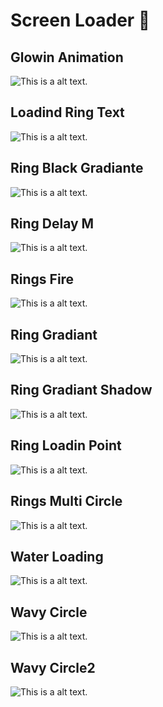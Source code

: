 # Screen Loader :rocket:

## Glowin Animation

![This is a alt text.](https://lh3.googleusercontent.com/Iy8LpVGIpq860zBn6LnI0R4fznLrqd6w53-HRQQv_WV1yKYuz0j0bzl2Tzt_w2x6pshIfzAi4rCEaNSUX6fsSeZZNBk2uhuwSnVTm1qy6ilCteUDITnhCT8UHxwJv7qeryjdRFHPLOYiA4nRPRB9ZxsCBO_Jl7Qb3BggEy3vcmH02oFD35p15bDxBuHgBn6UvfePy3mC5o5cN7VrlprGoZRhyJa0NxflhMk3AR5EYgOD5kpxqTETZGuk8pso8ZwYFRedQdYBtnX6LZtT7C4FhSyBK-RaMJAGqZObKf9NV-iHRGlTw7oagw8l5HQX01TEWUrMlSzncZlu71neUcs40N_r2-_0-WYeiDii8EwQM1jWvKsOCv4WhNZTpsLOYtN7liEdEErHeqrdMLNrWNI6wjV2jaPiYVkuAe-gM6gwxpxIWpASbR8iTpscjnQOu6Dp7ayauG7Uwa_qYfZCh9N-RHvibdst80Un1zb0kuXZgiyHRVqNTi8cdu1CeEFZNssojsF8Mvg8JB1ztsSu25KCvzh6GrWhVwsUXka62TCBfoqHuxMq9jmusWSt2LI3wxnUENGSbBxp3_xoXMV-k9vD2pGJFYkHXUBssCI1TfZU9QKe42-VUcMZnw9GGxqt5Lm9jqwLQFKKHcy9WIWBZEJYq8v38bRMaPrJ4VvhBVyMxhmi8127oNEtOHcWtmdb=w1189-h668-no?authuser=0)

## Loadind Ring Text

![This is a alt text.](https://lh3.googleusercontent.com/JUSmrOmuP6ALFw7vFcLpZieNt0iP8F027ezWuWhi0OId93MV63clEeuevWy5xKRfCfEjWC112TXoVbOG1CXiQ79Bv90MBE1prq4LJ2nLtBBozMi5CEedhXyHE_uAVbqGbWzvmlHWASaPhd7ZdOz4VI_vizMuI82n054e2Vfp_AydNq12iJbvCYMYvk_YXrt9T5iRKxHHziDW_Tt8CF6AwxXnUxUjL3DVqVDfoee0JlM_KnGu0lSDCfMVLMYG2NxERCzp-x1LxzKLNHwjDVYUevABc-xR4fy9xFSkfHmnORjgU8WmSWCOPKikS0yH0qheh8OUQ5gXEUloLYYNsXhGODUjcQ9k6ajU3PrNkIxg2l12_fF3UlCOszA14J6tPvdwvrT0J9EJ_Yd-mblmOElD2hv3T7h_9CN4BU0fJNUlsyad8AYtpgPasC4P_yCNBZSL2IM5typX1aFnjPej6QJNy9YVZRgx-DV-0x1vjQoINsHXPAYrPjPZ4n5aur6eD7ecJqNsEjpmOsw48PUbomqSg457GpIOlGDBppwlQ9WRTuW_1GE827x_eH7-imJ_C1VYwppiLDVaaB-SEbd0hJk8lYDkil5yQdhJtluLyBMONPT-HEjfokxtNIsshCPuk3D5b60_KTEOIBsb33ipbZldJor-Z_YwoR2XQCg1NIKLcM8dTYQz34OHjzZpEiHb=w1189-h668-no?authuser=0)

## Ring Black Gradiante

![This is a alt text.](https://lh3.googleusercontent.com/owk4FrjpQXQluGgmINITlZ8sIR4O0q7dEjHZ3xjXyh1xp5Hlv6BIlv6GsOWNx0MxQLNOlK47HGIdGof7KXdE_yyWyV1GRQNLdRy5r0W2Aj3rmdWq1hfEPnOjG5s5yo-7RM3lk5TaDj2uwNy-ZLfTsAByv3wtVwM8aHBhzcf0IA0z6j6QAmQUgngH_BnOq3L3A22WGkM_sliOMRIqBGcgmjnpw5Agz0Bt1QZApyLI_44uBhvMn7Fx-5HGmRrpjaiyxnbCxNF74Kb0iw8kZSMX0gWLnfLLMNYiI-wR2gv8sp_BqlFQS-0ZZgUXH1RLrGD5_wWazkBNnUPmpVox699GyVANwffo9F8FG98SsbK5W2A6_NY6wCuZ9Zg_RCW1yyGf3ISZA8WyM5VAdB65AUR2NAX4z1uzmh_Z3x-o9u5HirKLmgguEg9q8lPWYAK6a0jveYoigfEji6QogzknQNZ9Y_L4CnXhFpzrxouSVJeDd_DpV8wWT9BFYT5xweFy0NIaD7LskWtslIhVbOeRLlMaWlg-ho4m4W4MvDYKxAqhH6gPCGhAMCPUuZdLhRb2vm8a5NwqsJzTdRAhrmt8YSgyF78Qt_NB5F_RMkCTJWD52mmr_WqaZaVVX9zhjjyF-rwyQ04WZM-sG4wdN0xxrjMmiyB-xZoQ4Tw5k_bE50KJ1LjSfullyj8B6QhpspBI=w1189-h668-no?authuser=0)

## Ring Delay M

![This is a alt text.](https://lh3.googleusercontent.com/MJxOT9hLmNSfStU68WcxbZpXSrRvj6q98iHGAwNa5iD62G8gde9kohriNZSEWFDSvJukOXza_QvAPw3k_kV_Ih-e5PE5PCCRa72JViZShb1QpxiA_yo2QghuwdMGl0eIGb_0ZbEGuiKcCBTauBdlFZNaq3n9qZ-hOsDKarpjBySYjg9tsuGyee0RfG4Ct4K0itgtjBV0J4LNfaFBpifUWzSGwDJHhYUSCtNK8T8Uc66bsksaFWdQUEcG1ohQ5_zHAGFdx0GldJz6d81tnwU9uvZbeJuRJawH4wfZdmxzLge3wc-UWDX4CrlxlUguWGcXSKn3-vcl78uBa_EDiyp3jRbrlZs_jeETpvhAIX6B60Ifv_iWFYkuhRMbomtzvsJnI_8QLJtR5yQADd8ad0qtKOjG0EmS-Xl_79TnsKcVW3afwwXxXY4tmChOcHyVkHqnXO03QMwZoTQsyqfnLGbzkcqiK1zVZ41jLA987w8oeaZ-iKb-VfcfGDE1uIECPG70vVvVW-He7Rf3im9HdUZ9Y2FDxHBCh5hb_TYK8izQgnKCVXZo9QpNO84jDjlejjU70-9DGkNBDPxmRpWqqVRZ8fPiRbdusJ5aCU2BAO7Ckb_p88nP-EcdRmfxH23OnTkEiQZapkn0etMXxUPozp0xIo7l2BBID-nu7swx6O7yOoO2LHNvnK6Is2zUFS-e=w1189-h668-no?authuser=0)

## Rings Fire

![This is a alt text.](https://lh3.googleusercontent.com/QO-eqlAl6fhR_BBGV0uWLblCz6zCpZF_hMAFdQVpBGhfamvOOx4gmm0kNq2t7n_AtgsEI1Wr61-BPKYYLD9Npb9NReKFjx0KUMAmehtqIBpwGj_sAJGwvGPZ7wBk4vC7JYeuG8gEu_O2zNToaE2MIOcY8kPp68Tu2bgHEczwMsG3aUAWXNPa9g-NQ7D0Vs73QkuW2cJLaSsfKTtptLc_XgN2xP_1K3a_W-NQdJweUDBlE0LoBtqUdrwNbHNnFx4DJHfSEBtP0VavGihfaq3b7mZRLLWvK0mJWN2yVGCQGr2397mM1kDH8lAfAMa1MoUzGNdQeaAJOcoylVYmx5GR7Zn8VLJsOsTrobGIDfm2hOJFgkOYvPXHGDcx06EDZM1l2aMR5MTZU9OGpSZDMVuwP7_Xr9YVqOeDQmySWg1KrSd_38v-PoI-zRmTqFjYhb3P3LjpO4V3XymnYB6jVTeeeL4F-gNAAIOBneIry1juxJVhNKDKOmPh-c2HqXSc6WsFKkGGErScO93TVdhMhS_JCZrYsv7VvaU7d_R9E0ERaivHh472qIHffMGAtdfVQtuaJKd5g9mffD_bdShcAYayLqzht9B0ZNB-yhfnsP2s2NuLZuYFoPSxuTiLZBEEhvWXo7D_td1OsEITsPwovHX9aGGdshvLbMFtDHS14_6XHnyAszYJao7RxP2F1u8w=w1189-h668-no?authuser=0)

## Ring Gradiant

![This is a alt text.](https://lh3.googleusercontent.com/8Dilz8aCiWysCi8O-Qeii7VrU7PUEzETTpm3Zl2wosO1897zWxkNTvcbc_7xrTXrNi6TtYkQkAKPHLtnUQgVeRSaM3DVbmisY03IsgwGHmPaRNdhkQYnGkQbC8rUX6rHDF3YtLJQR7yobilHYGGbim53rB2Yxr7W5-icmTrTeMmg27uoY947Ewlb0LkZ8r1fdsdZDJxZ-3rRGqFDYCtgszlHTp3Q165Ond6sCXoT1KcfGx7EqTU533MH7j04UO4ytUs3hIess-9C2r04-SZTIwKNf0fz6eWcSHY4xMnClB4HMH3qKiRb_lieZrTugeTu_lDUbk_IpJzzt5smvMj9ULGO1Mca-RLEqf3_kS_UgHj4ZM_y5wWhL2riFKxB1sUxRs_sNchSJMDyw7-O528sXhZQLTSageHSJocMx6Ami2tVDHuPKZkCYpyjDelHqv-IyeQjs356HdNoKRf24gcRAF1wrU0a6cpTZeEe8SMjNzc1xdMu6k4yFiniP-APCsVsSLqTXecfXAXE1QkiV26gbpAnZsWMD4TAZ7PAX8tgkx3wxJ13m0W0MQovvR8xq0EiUUKx_Eu-JnJ0M4Mw_XeNv51WPija7BbPac7h7GkWRaFCfdCxMJZE2S3NhLGsrLiVFJFLGJVXtfobc7So7Ip1x--xGIVDebA0itHJD0VR0wQZKMyAz9PdWrRmx3Sb=w1189-h668-no?authuser=0)

## Ring Gradiant Shadow

![This is a alt text.](https://lh3.googleusercontent.com/Pd6-Fw3WVyMH1vOuXKkLQwxIoxbq9HWxPAJ8ZVNgFsKL6OuagfyjOKEB6pcE5D10lm43iTocD-wgRpasU_cKWqbUq4vDWlVcBsHQgbJD9p7KSRdBg8XGv79chEI8YbZIdj2modhbulM9iBDf1QDrgKB7tiGcSdvGcL1FuAL2BCwSx6z9LKhYppxw0x8qrGk7QvBwnuG3W0eLZdX1A2dgoiVc52Nhv_amAsZDps_LGyqGH1lylan20Q8Sv4fu8NM_Fq9KJ5NzsoBaqGnHyyxcfUUU8Pa7tYz4OKtaqtRFaOEmGbwsDaRi6DgckhP2b7q4oWLTOJBvosi2N2S9aL3AVwtX2r1k6RGrcihJonLnvR-Js6hzukv9q_QDxTarNHDC4sZDtUFKYIpI0UkowcZtaoNVHWTlZJUKGFB0NQl73vBXqfn6cKNjs1kHTlBXCimsSl-KF1VOWcFFgcF37tLsOSrGz_mtiCKyJPHnSu07LYlXCNsRhWFWXeritdKzVoJycRxzrVOuz7q2j4OoyjwTdyyZq39Vt9xNl_ng0WzbGdP83iBOL1BCCNYxcY4FeLk0ThOh6DnDt94TW-v9uQLT6n-OGp1kRZ5Fb_K9pJIOtpk7kiKHaTQUkxUS62xVl0J9ZeDwzxV3ThE58eCOhv98kgRPiC8hllyrjYmAsDVO4p3_kVy3uslsVqFLSPsW=w1189-h668-no?authuser=0)

## Ring Loadin Point

![This is a alt text.](https://lh3.googleusercontent.com/yVRy-NFvq7Y9KdfLmoFNdVY4k6rvRxJniA9hJvw7GlZ5mrzzciS9QY3ekvOgJqw0KIrrpTHX7oObuMRFAtKyPm3k3al_AuR6y5gDnhQ7twf7ja09lWL1K1gJV3O2aO6TbJknXykQ0Oo4w4ZwcpaxJIKo0yFVz0Uo5TqQ4JA8Rh-WVOzsTgBiADFb7dDB-iA_RSpE3-ub2RsG7OA0VN61z85GhujlR_ZbfgkxW7ZYBkLMm4ISK5-skOtJwWkVeNvDe_R_UxYH2rsOng1gcyYvVYGqM2DCLjbDTW07VM7yHcr6BYm2SENqROTWGnvGt2HWvdBRGOYIpBfKZ4o0-94qhs7wlgU-MKd6edmhetnQmxc4bhx4ZJ2ksCYoYd7IBjqHLpRNsoLyuSSYabonOxNEzNApaiejSysVZyT3cJjL6DSZfpp95IqJPRQpxLFSjL8CTXGixVk2kS_cxV5iANslVZkS96bzJFyLC_PXt6Xu6lzBBmrwV4nwdBsaQykbanSv_evuLTYIhgiN2KZ_eNdPbHb040QK82ImpcVBfh80liiCJgiTvDbTHJS1SGvhmUv399JkwqTXD0PhJOGkOG46uJPg2GuKfErr8eVD-tJ1zO0YuphcaodjiVVReLcEdSobThUiYK5gC65tFauWh6-lFpwPToKc_JxWvT9MUZp5uM0p0Hm__c38oaC7uzy0=w1189-h668-no?authuser=0)

## Rings Multi Circle

![This is a alt text.](https://lh3.googleusercontent.com/TOUErkkB2DjRNOBSl0BZxcx6uyLqZtCtac6_vOShq_FmijF581Mivp1iJP4nnOYn-wnWQn_3D2JJmkmPH__FPQVtzzaqbdgzvJ10DlyoBZs-MEuOGuRx-13Eh2ubN4y_WwwFVbv6NS6k0reG2P9GvzZ5CN2F9W8c07xq9izFqz8tq6ErERNYIs5LKNxn-1wPl0riziX4X6-2ZveY65iWhbzDV41c1V_tra1wYMsMdwh_GdkThuVaPJkQOvpXfHvFArYlRic38OU2hrQxjwq9NNR6271-fH033TmnwpKIqTDJh-SjksvIF-edGGW5zDtObCfpwZOShIAe6KG7KuLlwsIQehKrNJy0Osespy_tTTwC3KGFE8zpVIZ9WRKVDvRg6B_d4EnnI33xrTmz7LA3e7x5yXzeaAY1A3mPwI-bPtB28PFd-YCmvkQnoUCieIzIwlZoyVqIJhw_yCoJr0H6KyRUMyzjxzKffyUEnK4f9Gb3SIgwKN5ohYYimEWGlw1a9brsuCGf1B6GRyNea78pPNym7x69-ChKl0eH7-EQFau9-LlJ8avdhIOUiCMf_mvBsQUguGAK7NKgvm7Lk-ekhpz0QeK8V-BFJDBYJRxTs9FuVR1jUu2nKukXVmmjQSgfnIkiIENYN2_MewisSyygyq0cPsRB-_Gf96q0bqrYlr9HuRytQxPLS0_mYfFP=w1189-h668-no?authuser=0)

## Water Loading 

![This is a alt text.](https://lh3.googleusercontent.com/PchwLIDaFf9BG1VT9zo_S8dU2R1xiPx7NzFXruSLf8do6EXD_7WGC8ZRSzIF0OV8O12WrjONNlrlzHPySreTb7e3fipw8o4be2JNemd_18_i176ZVbClNnNH-yqJY9bGlFjRlwRbJaRdbflpLaNTFtAdcMzSVrbJz-M4eZQPaIZ-jKS81dLQxz11b0USO-H71v1OOFfhCe-dlPX8RI6SoSXsDgSbb5ZriGCb8EEuSDBKpuPs2XfNoPen1ctPwRJqfJQ07k5bAFxNXGQ6vBeK-eHtaIHA5QlIEUohFmhxhFN0sM8h5IxwpE2l7h9JSVipNJ2tKenEYmfmaYx3X_bTxbbxKC5aRmuX4QO4WpVLTxEYThqP-GkTgX6YSr3lVkzmZf5y_80QBU1XbjqaVq6BSJeZI8LexxNfu8aNra7_hu-qofDBZzh_cmMAktnte7eieDscZWnswacW_l8ZSqIOTVzET9zfO12SeIxGpR7LE7XE7KP4MsJ4MSnc4HHJ_BLnNthCeqzynE_PKisM73XYVht6SOngYNrAXeK9R2NLrz_OEs1Ex_G2VypgvAq6VVtZifWmqEPcgQ_qXMiLO_JTzJLxcEjVtTwVFG7fLPVnrPC1y9vevtfennqU4_yUAjjENbZIeuM9EIvZnHKL7Dc4WS93XHJfpaJCDEZCTikJaBPWv4vujaqpAdhoOdOP=w1189-h668-no?authuser=0)

## Wavy Circle

![This is a alt text.](https://lh3.googleusercontent.com/jIk7FzHu9DM6Rgtr4KD4rZlp0DlGLNYZU_3gzIVz-mK77TVJ7ZFJbjNh-cmuBNjk4yOVk195e4M-GFPDlvXCvN0VJ8hVy19DeCYOPNrWozsfFwl7sFyj0cbqrDGAjOPBva9utKR2oO5bhZgC8KWN10i-ajblnsURVxlbD7vVHUHf40xIxbea_f9vbRHrRP7XCTuZe0UzDGEe5KLquNOBQOqaNwhk8NVv5gItRtQIvEmEkTRFnGyO9OS1_3lWLJGgyEjP4rCG_oG4sR7RCs9_5uyab3gEXU7t8wqCwlVqDqtoXPwaj-QJIbSclLRKDXJWzBYkKHE32NpqyqRWeMx-s_6bHiedBhcLEoRn-uaEbv3240eRZnhRvFxXj4mrQnJTb52Jd5bS6WKLkz54VeGnAs-OlqiA_f7yoRbyITitwWHj_nTRS9p-I63ZoG5rutQpXISv9ATWvKH9ubWu7lCwS83kQe3nbtBWYNOQqGWLEtqAjN4Y-JsQ0pfd8kR85PCo7mdaVZ-LtPT_gtYHbapovcTUQRPgmjDKqjuCjCcYlcaoIytAE6PTEXJ4q6dAqyw668k0CHUx9krDgoioqCxLuXe4BZ1saLnbSmYpqfuNMqWVAEh2FanhvxGK9sCQNBPz594uSsZW9TDxy6MIumFFqt4ASaIhnn8rH0xhih6TYsiZw5cqeWB3TTMvIvAW=w1189-h668-no?authuser=0)

## Wavy Circle2

![This is a alt text.](https://lh3.googleusercontent.com/BidKRwN2ryHkgXijBRNn6vN2NH-wh6sPi6gLkVdhsH0egTRkoPekRyISd819ebmy7DSFFKqBdctywX0Jsqxj6RqN-lQuqpaJI1CyAUOk-yiWS4XxbxtwMc25PEDSa0kqKjsANZTx3ANsY4I577dnMkw2WYyA2d2XMi8gZ38RNqZk10Z2H1xb7V_II7yeVQ-cGPiYeWvO5R4l0dW3ALPY9WP8LEmctwDMMTj5_arGO_PezxUXYttqY84jQwSfrkf0lHozMenU7J4B8DEMDM5KabfBywzrwqd9esogAne26WDUbj4Ql-HI1tVkAs5yQh42zwfiAF8wHk4O7AylVsIGW0sI1l_Mf4FJPM-9riJkBE3Psq-M55bKW0UGXTf4mFceZEiPASO_mw6K_W7edMUeA0J5DZNiyzSXO9C76gOF7WEEVM2ktzLIhifwbZpWPbhSm-MY99BCD18NDFRTiIuji2-3mWYOotVUHkBBPrU19w37cEULHrZ_IUjPzg31uLLFOsfE9pRbP6D6uji_2l6HB7iZ4WlEVCWmAvGQ5kb0lnDIdlDRV3FtTmL41ypAGNHpHOIEs3DHSFRfjOA1UinJdTNsqq01oVbhFLc542SOka0gkOi43YPG6Ml5REGzP0KdKXP2FzNwnNKccFvBqdX_O83NJem4ar2bEe1gOHrbiHDhZP3y62BCAPGwaLM7=w1189-h668-no?authuser=0)
